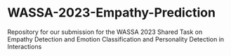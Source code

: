 # WASSA-2023-Empathy-Prediction
Repository for our submission for the WASSA 2023 Shared Task on Empathy Detection and Emotion Classification and Personality Detection in Interactions
